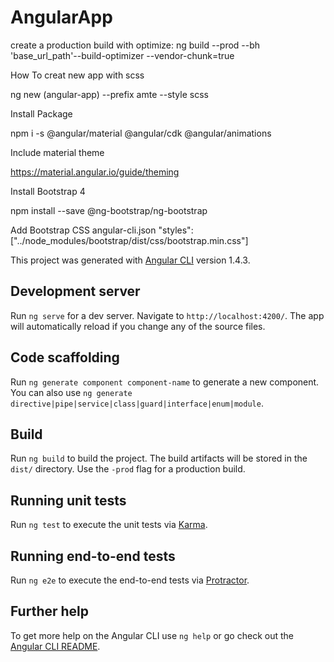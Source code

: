 # AngularApp

create a production build with optimize:
ng build --prod --bh 'base_url_path'--build-optimizer  --vendor-chunk=true

How To creat new app with scss

ng new (angular-app) --prefix amte --style scss

Install Package 

npm i -s @angular/material @angular/cdk @angular/animations

Include material theme 

https://material.angular.io/guide/theming

Install Bootstrap 4 

npm install --save @ng-bootstrap/ng-bootstrap

Add Bootstrap CSS
    angular-cli.json 
    "styles": ["../node_modules/bootstrap/dist/css/bootstrap.min.css"]


This project was generated with [Angular CLI](https://github.com/angular/angular-cli) version 1.4.3.

## Development server

Run `ng serve` for a dev server. Navigate to `http://localhost:4200/`. The app will automatically reload if you change any of the source files.

## Code scaffolding

Run `ng generate component component-name` to generate a new component. You can also use `ng generate directive|pipe|service|class|guard|interface|enum|module`.

## Build

Run `ng build` to build the project. The build artifacts will be stored in the `dist/` directory. Use the `-prod` flag for a production build.

## Running unit tests

Run `ng test` to execute the unit tests via [Karma](https://karma-runner.github.io).

## Running end-to-end tests

Run `ng e2e` to execute the end-to-end tests via [Protractor](http://www.protractortest.org/).

## Further help

To get more help on the Angular CLI use `ng help` or go check out the [Angular CLI README](https://github.com/angular/angular-cli/blob/master/README.md).
